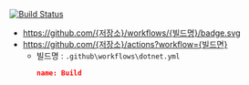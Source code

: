 [![Build Status](https://github.com/hhko/With-UnitTest/workflows/Build/badge.svg)](https://github.com/hhko/With-UnitTest/actions?workflow=Build)
- https://github.com/{저장소}/workflows/{빌드명}/badge.svg
- https://github.com/{저장소}/actions?workflow={빌드면}
  - 빌드명 : `.github\workflows\dotnet.yml`
    ```json
    name: Build
    ```